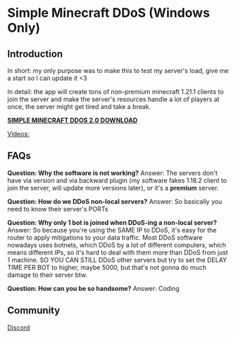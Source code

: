 # Simple Minecraft DDoS (Windows Only)

## Introduction

In short: my only purpose was to make this to test my server's load, give me a start so I can update it <3

In detail: the app will create tons of non-premium minecraft 1.21.1 clients to join the server and make the server's resources handle a lot of players at once, the server might get tired and take a break.

**[SIMPLE MINECRAFT DDOS 2.0 DOWNLOAD](https://github.com/CaoTrongThang/SimpleMinecraftDDoS/releases/latest/download/SimpleMinecraftDDoS.Setup.2.0.0.exe)**

[Videos:](https://github.com/user-attachments/assets/917ab37d-a057-4c70-b4c9-f3a3973efa46)

## FAQs

**Question: Why the software is not working?**
Answer: The servers don't have via version and via backward plugin (my software fakes 1.18.2 client to join the server, will update more versions later), or it's a **premium** server.

**Question: How do we DDoS non-local servers?**
Answer: So basically you need to know their server's PORTs

**Question: Why only 1 bot is joined when DDoS-ing a non-local server?**
Answer: So because you're using the SAME IP to DDoS, it's easy for the router to apply mitigations to your data traffic. Most DDoS software nowadays uses botnets, which DDoS by a lot of different computers, which means different IPs, so it's hard to deal with them more than DDoS from just 1 machine. SO YOU CAN STILL DDoS other servers but try to set the DELAY TIME PER BOT to higher, maybe 5000, but that's not gonna do much damage to their server btw.

**Question: How can you be so handsome?**
Answer: Coding

## Community

[Discord](https://discord.gg/Fg4cSDt)
